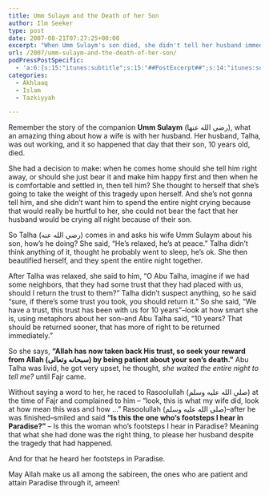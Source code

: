 ```yaml
---
title: Umm Sulaym and the Death of her Son
author: Ilm Seeker
type: post
date: 2007-08-21T07:27:25+00:00
excerpt: "When Umm Sulaym's son died, she didn't tell her husband immediately.  She beautified herself, helped her husband relax, and asked him a few metaphorical questions before telling him.  What did the Messenger of Allah say/praise her with?"
url: /2007/umm-sulaym-and-the-death-of-her-son/
podPressPostSpecific:
  - 'a:6:{s:15:"itunes:subtitle";s:15:"##PostExcerpt##";s:14:"itunes:summary";s:15:"##PostExcerpt##";s:15:"itunes:keywords";s:17:"##WordPressCats##";s:13:"itunes:author";s:10:"##Global##";s:15:"itunes:explicit";s:7:"Default";s:12:"itunes:block";s:7:"Default";}'
categories:
  - Akhlaaq
  - Islam
  - Tazkiyyah

---
```

Remember the story of the companion **Umm Sulaym** (رضي الله عنها), what an amazing thing about how a wife is with her husband. Her husband, Talha, was out working, and it so happened that day that their son, 10 years old, died.

She had a decision to make: when he comes home should she tell him right away, or should she just bear it and make him happy first and then when he is comfortable and settled in, then tell him? She thought to herself that she&#8217;s going to take the weight of this tragedy upon herself. And she&#8217;s not gonna tell him, and she didn&#8217;t want him to spend the entire night crying because that would really be hurtful to her, she could not bear the fact that her husband would be crying all night because of their son.

So Talha (رضي الله عنه) comes in and asks his wife Umm Sulaym about his son, how&#8217;s he doing? She said, &#8220;He&#8217;s relaxed, he&#8217;s at peace.&#8221; Talha didn&#8217;t think anything of it, thought he probably went to sleep, he&#8217;s ok. She then beautified herself, and they spent the entire night together.

After Talha was relaxed, she said to him, &#8220;O Abu Talha, imagine if we had some neighbors, that they had some trust that they had placed with us, should I return the trust to them?&#8221; Talha didn&#8217;t suspect anything, so he said &#8220;sure, if there&#8217;s some trust you took, you should return it.&#8221; So she said, &#8220;We have a trust, this trust has been with us for 10 years&#8221;&#8211;look at how smart she is, using metaphors about her son&#8211;and Abu Talha said, &#8220;10 years? That should be returned sooner, that has more of right to be returned immediately.&#8221;

So she says, **&#8220;Allah has now taken back His trust, so seek your reward from Allah (سبحانه وتعالى) by being patient about your son&#8217;s death.&#8221;** Abu Talha was livid, he got very upset, he thought, _she waited the entire night to tell me?_ until Fajr came.

Without saying a word to her, he raced to Rasoolullah (صلي الله عليه وسلم) at the time of Fajr and complained to him – &#8220;look, this is what my wife did, look at how mean this was and how …&#8221; Rasoolullah (صلي الله عليه وسلم)&#8211;after he was finished&#8211;smiled and said **&#8220;Is this the one who&#8217;s footsteps I hear in Paradise?&#8221;** – Is this the woman who&#8217;s footsteps I hear in Paradise? Meaning that what she had done was the right thing, to please her husband despite the tragedy that had happened.

And for that he heard her footsteps in Paradise.

May Allah make us all among the sabireen, the ones who are patient and attain Paradise through it, ameen!
